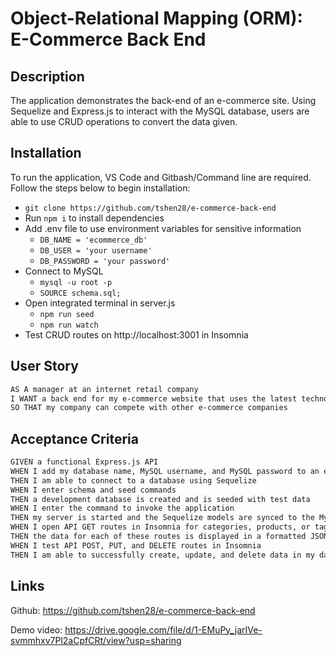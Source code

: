 # Object-Relational Mapping (ORM): E-Commerce Back End

## Description

The application demonstrates the back-end of an e-commerce site. Using Sequelize and Express.js to interact with the MySQL database, users are able to use CRUD operations to convert the data given.

## Installation

To run the application, VS Code and Gitbash/Command line are required. Follow the steps below to begin installation:

- `git clone https://github.com/tshen28/e-commerce-back-end`
- Run `npm i` to install dependencies
- Add .env file to use environment variables for sensitive information
    - `DB_NAME = 'ecommerce_db'`
    - `DB_USER = 'your username'`
    - `DB_PASSWORD = 'your password'`
- Connect to MySQL
    - `mysql -u root -p`
    - `SOURCE schema.sql;`
- Open integrated terminal in server.js
    - `npm run seed`
    - `npm run watch`
- Test CRUD routes on http://localhost:3001 in Insomnia

## User Story

```md
AS A manager at an internet retail company
I WANT a back end for my e-commerce website that uses the latest technologies
SO THAT my company can compete with other e-commerce companies
```

## Acceptance Criteria

```md
GIVEN a functional Express.js API
WHEN I add my database name, MySQL username, and MySQL password to an environment variable file
THEN I am able to connect to a database using Sequelize
WHEN I enter schema and seed commands
THEN a development database is created and is seeded with test data
WHEN I enter the command to invoke the application
THEN my server is started and the Sequelize models are synced to the MySQL database
WHEN I open API GET routes in Insomnia for categories, products, or tags
THEN the data for each of these routes is displayed in a formatted JSON
WHEN I test API POST, PUT, and DELETE routes in Insomnia
THEN I am able to successfully create, update, and delete data in my database
```

## Links

Github: https://github.com/tshen28/e-commerce-back-end


Demo video: https://drive.google.com/file/d/1-EMuPy_jarIVe-svmmhxv7Pl2aCpfCRt/view?usp=sharing